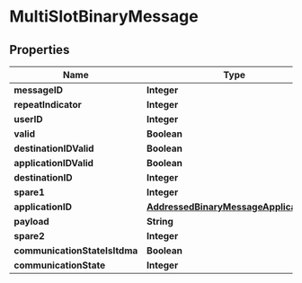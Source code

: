 

# MultiSlotBinaryMessage


## Properties

| Name | Type | Description | Notes |
|------------ | ------------- | ------------- | -------------|
|**messageID** | **Integer** |  |  |
|**repeatIndicator** | **Integer** |  |  |
|**userID** | **Integer** |  |  |
|**valid** | **Boolean** |  |  |
|**destinationIDValid** | **Boolean** |  |  |
|**applicationIDValid** | **Boolean** |  |  |
|**destinationID** | **Integer** |  |  |
|**spare1** | **Integer** |  |  |
|**applicationID** | [**AddressedBinaryMessageApplicationID**](AddressedBinaryMessageApplicationID.md) |  |  |
|**payload** | **String** |  |  |
|**spare2** | **Integer** |  |  |
|**communicationStateIsItdma** | **Boolean** |  |  |
|**communicationState** | **Integer** |  |  |



